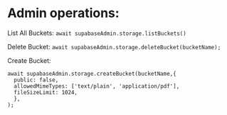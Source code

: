 # Admin operations:

List All Buckets:
`await supabaseAdmin.storage.listBuckets()`

Delete Bucket:
`await supabaseAdmin.storage.deleteBucket(bucketName);`

Create Bucket:

```
await supabaseAdmin.storage.createBucket(bucketName,{
  public: false,
  allowedMimeTypes: ['text/plain', 'application/pdf'],
  fileSizeLimit: 1024,
  },
);
```
